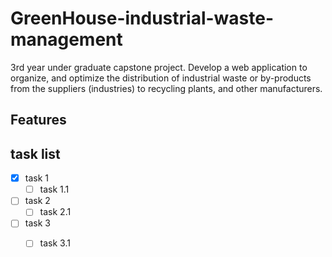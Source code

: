 # GreenHouse-industrial-waste-management
3rd year under graduate capstone project. Develop a web application to organize, and optimize the distribution of industrial waste or by-products from the suppliers (industries) to recycling plants, and other manufacturers.


## Features


## task list

 - [x] task 1
 	- [ ] task 1.1
 - [ ] task 2
 	- [ ] task 2.1
 - [ ] task 3
 	- [ ] task 3.1



